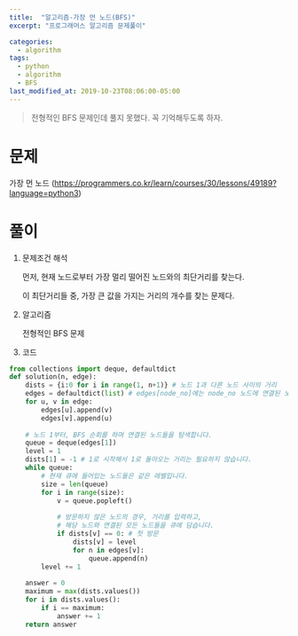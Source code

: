 ```yaml
---
title:  "알고리즘-가장 먼 노드(BFS)"
excerpt: "프로그래머스 알고리즘 문제풀이"

categories:
  - algorithm
tags:
  - python
  - algorithm
  - BFS
last_modified_at: 2019-10-23T08:06:00-05:00
---
```

> 전형적인 BFS 문제인데 풀지 못했다. 꼭 기억해두도록 하자.

# 문제
가장 먼 노드 (https://programmers.co.kr/learn/courses/30/lessons/49189?language=python3)

# 풀이

1. 문제조건 해석

    먼저, 현재 노드로부터 가장 멀리 떨어진 노드와의 최단거리를 찾는다. 

    이 최단거리들 중, 가장 큰 값을 가지는 거리의 개수를 찾는 문제다.

2. 알고리즘

    전형적인 BFS 문제

3. 코드
```python
from collections import deque, defaultdict
def solution(n, edge):
    dists = {i:0 for i in range(1, n+1)} # 노드 1과 다른 노드 사이의 거리
    edges = defaultdict(list) # edges[node_no]에는 node_no 노드에 연결된 노드정보를 리스트로 담습니다.
    for u, v in edge:
        edges[u].append(v)
        edges[v].append(u)
    
    # 노드 1부터, BFS 순회를 하며 연결된 노드들을 탐색합니다.
    queue = deque(edges[1])
    level = 1
    dists[1] = -1 # 1로 시작해서 1로 돌아오는 거리는 필요하지 않습니다.
    while queue:
        # 현재 큐에 들어있는 노드들은 같은 레벨입니다.
        size = len(queue)
        for i in range(size):
            v = queue.popleft()
            
            # 방문하지 않은 노드의 경우, 거리를 입력하고,
            # 해당 노드와 연결된 모든 노드들을 큐에 담습니다.
            if dists[v] == 0: # 첫 방문
                dists[v] = level
                for n in edges[v]:
                    queue.append(n)
        level += 1
        
    answer = 0
    maximum = max(dists.values())
    for i in dists.values():
        if i == maximum:
            answer += 1
    return answer
```